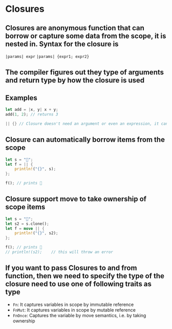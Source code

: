 # Closures

## Closures are anonymous function that can borrow or capture some data from the scope, it is nested in. Syntax for the closure is

`|params| expr`
`|params| {expr1; expr2}`

## The compiler figures out they type of arguments and return type by how the closure is used

## Examples

```rust
let add = |x, y| x + y;
add(1, 2); // returns 3
```

```rust
|| {} // Closure doesn't need an argument or even an expression, it can work without them
```

## Closure can automatically borrow items from the scope

```rust
let s = "🍓";
let f = || {
    println!("{}", s);
};

f(); // prints 🍓
```

## Closure support move to take ownership of scope items

```rust
let s = "🍓";
let s2 = s.clone();
let f = move || {
    println!("{}", s2);
};

f(); // prints 🍓
// println!(s2);    // this will throw an error
```

## If you want to pass Closures to and from function, then we need to specify the type of the closure need to use one of following traits as type

- `Fn`: It captures variables in scope by immutable reference
- `FnMut`: It captures variables in scope by mutable reference
- `FnOnce`: Captures the variable by move semantics, i.e. by taking ownership
